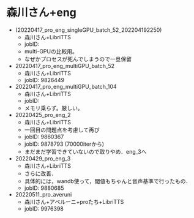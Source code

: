 # 森川さん+eng
- (20220417_pro_eng_singleGPU_batch_52_202204192250)
    - 森川さん+LibriTTS  
    - jobID: 
    - multi-GPUの比較用。
    - なぜかプロセスが死んでしまうので一旦保留
- 20220417_pro_eng_multiGPU_batch_52
    - 森川さん+LibriTTS  
    - jobID: 9826449
- 20220417_pro_eng_multiGPU_batch_104
    - 森川さん+LibriTTS  
    - jobID: 
    - メモリ乗らず。厳しい。
- 20220425_pro_eng_2
    - 森川さん+LibriTTS  
    - 一回目の問題点を考慮して再び
    - jobID: 9860367
    - jobID: 9878793 (70000iterから)
    - まだまだ学習できていないので取りやめ．eng_3へ
- 20220429_pro_eng_3
    - 森川さん+LibriTTS
    - さらに改善．
    - 具体的には，wandb使って，閾値もちゃんと音声基準で行ったもの．
    - jobID: 9880685
- 20220511_pro_averuni
    - 森川さん+アベルーニ+proたち+LibriTTS
    - jobID: 9976398
